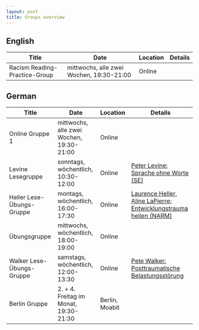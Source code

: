 ```yaml
---
layout: post
title: Groups overview
---
```


## English
| Title | Date | Location | Details |
| --- | --- | --- | --- |
| Racism Reading-Practice-Group | mittwochs, alle zwei Wochen, 19:30-21:00 | Online |  |

## German

| Title | Date | Location | Details |
| --- | --- | --- | --- |
| Online Gruppe 1 | mittwochs, alle zwei Wochen, 19:30-21:00 | Online |  |
| Levine Lesegruppe | sonntags, wöchentlich, 10:30-12:00 | Online | [Peter Levine: Sprache ohne Worte (SE)](https://www.amazon.de/dp/3466309182/) |
| Heller Lese-Übungs-Gruppe | montags, wöchentlich, 16:00-17:30 | Online |  [Laurence Heller, Aline LaPierre: Entwicklungstrauma heilen (NARM)](https://www.amazon.de/dp/3466309220/)   |
| Übungsgruppe | mittwochs, wöchentlich, 18:00-19:00 | Online |     |
| Walker Lese-Übungs-Gruppe | samstags, wöchentlich, 12:00-13:30 | Online | [Pete Walker: Posttraumatische Belastungsstörung](https://www.amazon.de/dp/3962570756/) |
| Berlin Gruppe | 2. + 4. Freitag im Monat, 19:30-21:30 | Berlin, Moabit |     |
